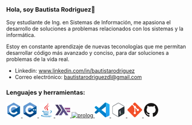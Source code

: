 ### Hola, soy Bautista Rodriguez👋
Soy estudiante de Ing. en Sistemas de Información, me apasiona el desarrollo de soluciones a problemas relacionados con los sistemas y la informática.

Estoy en constante aprendizaje de nuevas teconologías que me permitan desarrollar código más avanzado y conciso, para dar soluciones a problemas de la vida real.

- Linkedin: www.linkedin.com/in/bautistarodriguez
- Correo electrónico: bautistarodriguezdl@gmail.com

<h3 align="left">Lenguajes y herramientas:</h3>
<p align="left"> 
  <a href="" target="_blank" rel="noreferrer"> 
    <img src="https://github.com/devicons/devicon/blob/master/icons/c/c-original.svg" alt="c" width="40" height="40"/> 
  </a> 
  <a href="" target="_blank" rel="noreferrer"> 
    <img src="https://github.com/devicons/devicon/blob/master/icons/cplusplus/cplusplus-original.svg" alt="cplusplus" width="40" height="40"/> 
  </a> 
  <a href="" target="_blank" rel="noreferrer"> 
    <img src="https://github.com/devicons/devicon/blob/master/icons/java/java-original.svg" alt="java" width="40" height="40"/> 
  </a> 
  <a href ="" target="_blank" rel="noreferrer"> 
    <img src="https://github.com/devicons/devicon/blob/master/icons/haskell/haskell-original.svg" alt="haskell" width="40" height="40"/> 
  </a> 
  <a href="" target="_blank" rel="noreferrer"> 
    <img src="https://www.svgrepo.com/show/374005/prolog.svg" alt="prolog" width="40" height="40"/> 
  </a> 
  <a href="" target="_blank" rel="noreferrer"> 
    <img src="https://github.com/devicons/devicon/blob/master/icons/vscode/vscode-original.svg" alt="vscode" width="40" height="40"/> 
  </a> 
  <a href="" target="_blank" rel="noreferrer"> 
    <img src="https://github.com/devicons/devicon/blob/master/icons/bash/bash-original.svg" alt="bash" width="40" height="40"/> 
  </a> 
  <a href="" target="_blank" rel="noreferrer"> 
    <img src="https://github.com/devicons/devicon/blob/master/icons/git/git-original.svg" alt="git" width="40" height="40"/> 
  </a> 
  <a href="" target="_blank" rel="noreferrer"> 
    <img src="https://github.com/devicons/devicon/blob/master/icons/github/github-original.svg" alt="github" width="40" height="40"/> 
  </a> 
</p>
